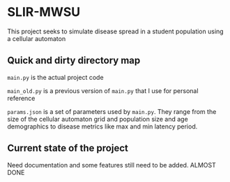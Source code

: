 # SLIR-MWSU

This project seeks to simulate disease spread in a student population using a cellular automaton

## Quick and dirty directory map

`main.py` is the actual project code

`main_old.py` is a previous version of `main.py` that I use for personal reference

`params.json` is a set of parameters used by `main.py`. They range from the size of the cellular automaton grid and population size and age demographics to disease metrics like max and min latency period.

## Current state of the project

Need documentation and some features still need to be added. ALMOST DONE
